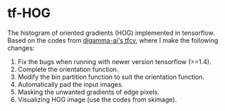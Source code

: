 # tf-HOG
The histogram of oriented gradients (HOG) implemented in tensorflow. Based on the codes from [digamma-ai's tfcv](https://github.com/digamma-ai/tfcv), where I make the following changes:

1. Fix the bugs when running with newer version tensorflow (>=1.4).
2. Complete the orientation function.
3. Modify the bin partition function to suit the orientation function.
4. Automatically pad the input images.
5. Masking the unwanted gradients of edge pixels.
6. Visualizing HOG image (use the codes from skimage).
